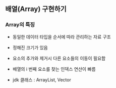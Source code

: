 ## 배열(Array) 구현하기

### Array의 특징

- 동일한 데이터 타입을 순서에 따라 관리하는 자료 구조

- 정해진 크기가 있음

- 요소의 추가와 제거시 다른 요소들의 이동이 필요함

- 배열의 i 번째 요소를 찾는 인덱스 연산이 빠름

- jdk 클래스 : ArrayList, Vector
